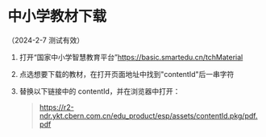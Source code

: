 # 中小学教材下载

（2024-2-7 测试有效）

1.  打开“国家中小学智慧教育平台”<https://basic.smartedu.cn/tchMaterial>

2.  点选想要下载的教材，在打开页面地址中找到"contentId"后一串字符

3.  替换以下链接中的 contentId，并在浏览器中打开：
    > https://r2-ndr.ykt.cbern.com.cn/edu_product/esp/assets/contentId.pkg/pdf.pdf
